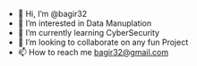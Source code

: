 - 👋 Hi, I’m @bagir32
- 👀 I’m interested in Data Manuplation
- 🌱 I’m currently learning CyberSecurity
- 💞️ I’m looking to collaborate on any fun Project
- 📫 How to reach me bagir32@gmail.com

<!---
bagir32/bagir32 is a ✨ special ✨ repository because its `README.md` (this file) appears on your GitHub profile.
You can click the Preview link to take a look at your changes.
--->
